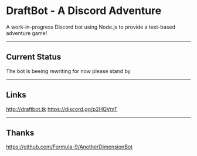 **DraftBot - A Discord Adventure**
=======================

A work-in-progress Discord bot using Node.js to provide a
text-based adventure game!

_______________________
Current Status
-----------------------

The bot is beeing rewriting for now please stand by

_______________________
Links
-----------------------

http://draftbot.tk
https://discord.gg/p2HQVmT

_______________________
Thanks
-----------------------

https://github.com/Formula-9/AnotherDimensionBot